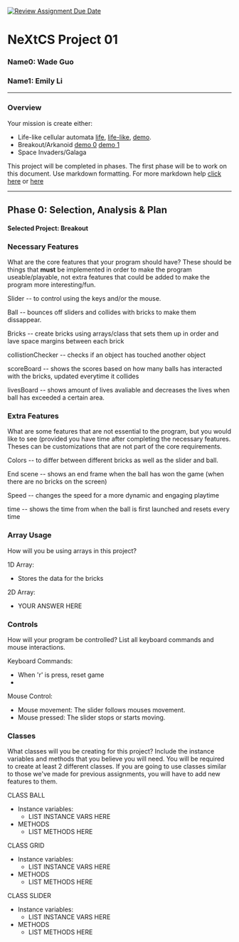 [![Review Assignment Due Date](https://classroom.github.com/assets/deadline-readme-button-22041afd0340ce965d47ae6ef1cefeee28c7c493a6346c4f15d667ab976d596c.svg)](https://classroom.github.com/a/PX83n--N)
# NeXtCS Project 01
### Name0: Wade Guo
### Name1: Emily Li
---

### Overview
Your mission is create either:
- Life-like cellular automata [life](https://en.wikipedia.org/wiki/Conway%27s_Game_of_Life), [life-like](https://en.wikipedia.org/wiki/Life-like_cellular_automaton), [demo](https://www.netlogoweb.org/launch#https://www.netlogoweb.org/assets/modelslib/Sample%20Models/Computer%20Science/Cellular%20Automata/Life.nlogo).
- Breakout/Arkanoid [demo 0](https://elgoog.im/breakout/)  [demo 1](https://www.crazygames.com/game/atari-breakout)
- Space Invaders/Galaga

This project will be completed in phases. The first phase will be to work on this document. Use markdown formatting. For more markdown help [click here](https://github.com/adam-p/markdown-here/wiki/Markdown-Cheatsheet) or [here](https://docs.github.com/en/get-started/writing-on-github/getting-started-with-writing-and-formatting-on-github/basic-writing-and-formatting-syntax)


---

## Phase 0: Selection, Analysis & Plan

#### Selected Project: Breakout

### Necessary Features
What are the core features that your program should have? These should be things that __must__ be implemented in order to make the program useable/playable, not extra features that could be added to make the program more interesting/fun.

Slider -- to control using the keys and/or the mouse.

Ball -- bounces off sliders and collides with bricks to make them dissappear.

Bricks -- create bricks using arrays/class that sets them up in order and lave space margins between each brick

collistionChecker -- checks if an object has touched another object 

scoreBoard -- shows the scores based on how many balls has interacted with the bricks, updated everytime it collides

livesBoard -- shows amount of lives avaliable and decreases the lives when ball has exceeded a certain area.

### Extra Features
What are some features that are not essential to the program, but you would like to see (provided you have time after completing the necessary features. Theses can be customizations that are not part of the core requirements.

Colors -- to differ between different bricks as well as the slider and ball.

End scene -- shows an end frame when the ball has won the game (when there are no bricks on the screen)

Speed -- changes the speed for a more dynamic and engaging playtime 

time -- shows the time from when the ball is first launched and resets every time

### Array Usage
How will you be using arrays in this project?

1D Array:
- Stores the data for the bricks 

2D Array:
- YOUR ANSWER HERE


### Controls
How will your program be controlled? List all keyboard commands and mouse interactions.

Keyboard Commands:
- When 'r' is press, reset game
- 

Mouse Control:
- Mouse movement: The slider follows mouses movement.
- Mouse pressed: The slider stops or starts moving.


### Classes
What classes will you be creating for this project? Include the instance variables and methods that you believe you will need. You will be required to create at least 2 different classes. If you are going to use classes similar to those we've made for previous assignments, you will have to add new features to them.

CLASS BALL
- Instance variables:
  - LIST INSTANCE VARS HERE
- METHODS
  - LIST METHODS HERE

CLASS GRID
- Instance variables:
  - LIST INSTANCE VARS HERE
- METHODS
  - LIST METHODS HERE

CLASS SLIDER
- Instance variables:
  - LIST INSTANCE VARS HERE
- METHODS
  - LIST METHODS HERE
